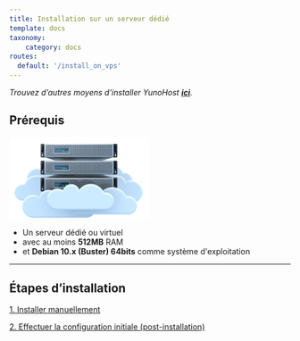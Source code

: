```yaml
---
title: Installation sur un serveur dédié
template: docs
taxonomy:
    category: docs
routes:
  default: '/install_on_vps'
---
```


*Trouvez d’autres moyens d’installer YunoHost **[ici](/install)**.*

## Prérequis

<img src="/images/vps.png" width=250>

* Un serveur dédié ou virtuel
* avec au moins **512MB** RAM
* et **Debian 10.x (Buster) 64bits** comme système d'exploitation

---

## Étapes d’installation

<a class="btn btn-lg btn-default" href="/install_manually">1. Installer manuellement</a>

<a class="btn btn-lg btn-default" href="/postinstall">2. Effectuer la configuration initiale (post-installation)</a>
